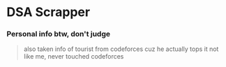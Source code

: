 # DSA Scrapper

### Personal info btw, don't judge

> also taken info of tourist from codeforces cuz he actually tops it not like me, never touched codeforces


